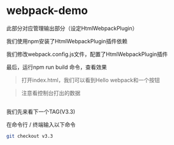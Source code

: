 # webpack-demo

此部分对应管理输出部分（设定HtmlWebpackPlugin）

我们使用npm安装了HtmlWebpackPlugin插件依赖

我们修改webpack.config.js文件，配置了HtmlWebpackPlugin插件

最后，运行npm run build 命令，查看效果

> 打开index.html，我们可以看到Hello webpack和一个按钮

> 注意看控制台打出的数据

##

我们先来看下一个TAG(V3.3)

在命令行 / 终端输入以下命令

```bash
git checkout v3.3
```





